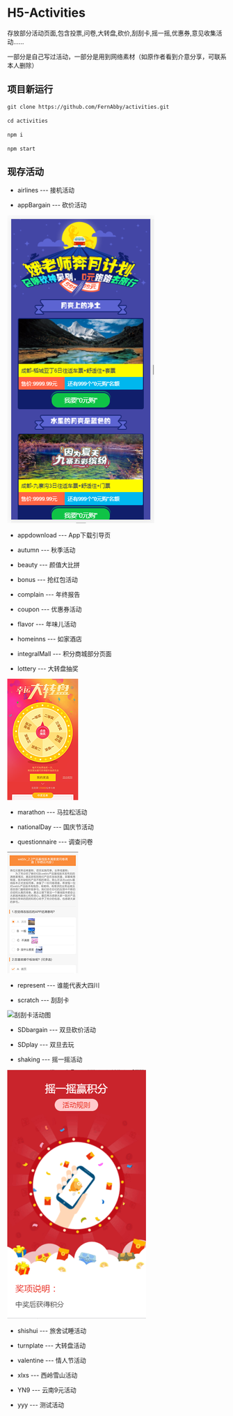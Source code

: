 # H5-Activities
存放部分活动页面,包含投票,问卷,大转盘,砍价,刮刮卡,摇一摇,优惠券,意见收集活动......

一部分是自己写过活动，一部分是用到网络素材（如原作者看到介意分享，可联系本人删除）

## 项目新运行

```
git clone https://github.com/FernAbby/activities.git

cd activities

npm i

npm start 

```

## 现存活动

* airlines --- 接机活动

* appBargain --- 砍价活动

 <img src="./effects/appBargain.png" alt="砍价活动图"/>

* appdownload --- App下载引导页

* autumn --- 秋季活动

* beauty --- 颜值大比拼

* bonus --- 抢红包活动

* complain --- 年终报告

* coupon --- 优惠券活动

* flavor --- 年味儿活动

* homeinns --- 如家酒店

* integralMall --- 积分商城部分页面

* lottery --- 大转盘抽奖

 <img src="./effects/roulette.png" alt="大转盘活动图"/>

* marathon --- 马拉松活动

* nationalDay --- 国庆节活动

* questionnaire --- 调查问卷

<img src="./effects/quiz.png" alt="摇一摇活动图"/>

* represent --- 谁能代表大四川

* scratch --- 刮刮卡

 <img src="./effects/scratch.png" alt="刮刮卡活动图"/>

* SDbargain --- 双旦砍价活动

* SDplay --- 双旦去玩

* shaking --- 摇一摇活动

 <img src="./effects/shaking.png" alt="摇一摇活动图"/>

* shishui --- 旅舍试睡活动

* turnplate --- 大转盘活动

* valentine --- 情人节活动

* xlxs --- 西岭雪山活动

* YN9 --- 云南9元活动

* yyy --- 测试活动





